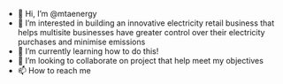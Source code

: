 - 👋 Hi, I’m @mtaenergy
- 👀 I’m interested in building an innovative electricity retail business that helps multisite businesses have greater control over their electricity purchases and minimise emissions
- 🌱 I’m currently learning how to do this!
- 💞️ I’m looking to collaborate on project that help meet my objectives
- 📫 How to reach me 

<!---
mtaenergy/mtaenergy is a ✨ special ✨ repository because its `README.md` (this file) appears on your GitHub profile.
You can click the Preview link to take a look at your changes.
--->
